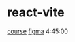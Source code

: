 # react-vite

[course](https://www.youtube.com/watch?v=x4rFhThSX04)
[figma](https://www.figma.com/design/73iyU720zWmrWgJsok5tYE/Chef-Claude?node-id=0-1&p=f&t=z5Yi0jXf9i8iheaq-0)
4:45:00
